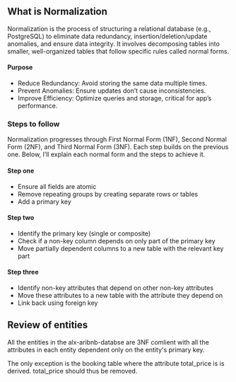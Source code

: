 ## What is Normalization
Normalization is the process of structuring a relational database (e.g., PostgreSQL) to eliminate data redundancy, insertion/deletion/update anomalies, and ensure data integrity. It involves decomposing tables into smaller, well-organized tables that follow specific rules called normal forms.

#### Purpose
- Reduce Redundancy: Avoid storing the same data multiple times.
- Prevent Anomalies: Ensure updates don’t cause inconsistencies.
- Improve Efficiency: Optimize queries and storage, critical for  app’s performance.

### Steps to follow
Normalization progresses through First Normal Form (1NF), Second Normal Form (2NF), and Third Normal Form (3NF). Each step builds on the previous one. Below, I’ll explain each normal form and the steps to achieve it.

#### Step one
- Ensure all fields are atomic
- Remove repeating groups by creating separate rows or tables
- Add a primary key

#### Step two
- Identify the primary key (single or composite)
- Check if a non-key column depends on only part of the primary key
- Move partially dependent columns to a new table with the relevant key part

#### Step three
- Identify non-key attributes that depend on other non-key attributes
- Move these attributes to a new table with the attribute they depend on
- Link back using foreign key

## Review of entities
All the entities in the alx-aribnb-databse are 3NF comlient with all the attributes in each entity dependent only on the entity's primary key.

The only exception is the booking table where the attribute total_price is is derived. total_price should thus be removed.


